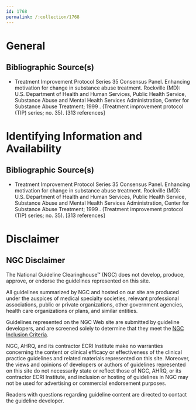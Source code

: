 ```yaml
---
id: 1768
permalink: /:collection/1768
---
```


# General

## Bibliographic Source(s)

- Treatment Improvement Protocol Series 35 Consensus Panel. Enhancing motivation for change in substance abuse treatment. Rockville (MD): U.S. Department of Health and Human Services, Public Health Service, Substance Abuse and Mental Health Services Administration, Center for Substance Abuse Treatment; 1999 . (Treatment improvement protocol (TIP) series; no. 35). [313 references]

# Identifying Information and Availability

## Bibliographic Source(s)

- Treatment Improvement Protocol Series 35 Consensus Panel. Enhancing motivation for change in substance abuse treatment. Rockville (MD): U.S. Department of Health and Human Services, Public Health Service, Substance Abuse and Mental Health Services Administration, Center for Substance Abuse Treatment; 1999 . (Treatment improvement protocol (TIP) series; no. 35). [313 references]

# Disclaimer

## NGC Disclaimer

The National Guideline Clearinghouse™ (NGC) does not develop, produce, approve, or endorse the guidelines represented on this site.

All guidelines summarized by NGC and hosted on our site are produced under the auspices of medical specialty societies, relevant professional associations, public or private organizations, other government agencies, health care organizations or plans, and similar entities.

Guidelines represented on the NGC Web site are submitted by guideline developers, and are screened solely to determine that they meet the [NGC Inclusion Criteria](/help-and-about/summaries/inclusion-criteria).

NGC, AHRQ, and its contractor ECRI Institute make no warranties concerning the content or clinical efficacy or effectiveness of the clinical practice guidelines and related materials represented on this site. Moreover, the views and opinions of developers or authors of guidelines represented on this site do not necessarily state or reflect those of NGC, AHRQ, or its contractor ECRI Institute, and inclusion or hosting of guidelines in NGC may not be used for advertising or commercial endorsement purposes.

Readers with questions regarding guideline content are directed to contact the guideline developer.

